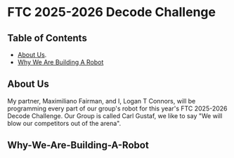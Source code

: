 # FTC 2025-2026 Decode Challenge

## Table of Contents
* [About Us](##About-Us).
* [Why We Are Building A Robot](##Why-We-Are-Building-A-Robot)

## About Us
My partner, Maximiliano Fairman, and I, Logan T Connors, will be programming every part of our group's robot for this year's FTC 2025-2026 Decode Challenge.
Our Group is called Carl Gustaf, we like to say "We will blow our competitors out of the arena".

## Why-We-Are-Building-A-Robot
